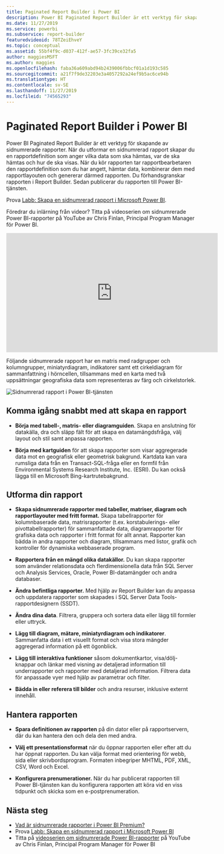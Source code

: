 ```yaml
---
title: Paginated Report Builder i Power BI
description: Power BI Paginated Report Builder är ett verktyg för skapande av sidnumrerade rapporter.
ms.date: 11/27/2019
ms.service: powerbi
ms.subservice: report-builder
featuredvideoid: 78TZeiEhveY
ms.topic: conceptual
ms.assetid: 55bf4f9c-d037-412f-ae57-3fc39ce32fa5
author: maggiesMSFT
ms.author: maggies
ms.openlocfilehash: faba36a609abd94b2439006fbbcf01a1d193c585
ms.sourcegitcommit: a21f7f9de32203e3a4057292a24ef9b5ac6ce94b
ms.translationtype: HT
ms.contentlocale: sv-SE
ms.lasthandoff: 11/27/2019
ms.locfileid: "74565293"
---
```

# <a name="power-bi-paginated-report-builder"></a>Paginated Report Builder i Power BI

 Power BI Paginated Report Builder är ett verktyg för skapande av sidnumrerade rapporter.  När du utformar en sidnumrerad rapport skapar du en rapportdefinition som anger vilka data som ska hämtas, var de ska hämtas och hur de ska visas. När du kör rapporten tar rapportbearbetaren den rapportdefinition som du har angett, hämtar data, kombinerar dem med rapportlayouten och genererar därmed rapporten. Du förhandsgranskar rapporten i Report Builder. Sedan publicerar du rapporten till Power BI-tjänsten.

Prova [Labb: Skapa en sidnumrerad rapport i Microsoft Power BI](https://www.microsoft.com/handsonlabs/selfpacedlabs/details/SQ00208).

Föredrar du inlärning från videor? Titta på videoserien om sidnumrerade Power BI-rapporter på YouTube av Chris Finlan, Principal Program Manager för Power BI.

<iframe width="560" height="315" src="https://www.youtube.com/embed/78TZeiEhveY?list=PLx7LcKtN_gq-JVzM6L8xNNxX7kts-KflJ" frameborder="0" allowfullscreen></iframe>

Följande sidnumrerade rapport har en matris med radgrupper och kolumngrupper, miniatyrdiagram, indikatorer samt ett cirkeldiagram för sammanfattning i hörncellen, tillsammans med en karta med två uppsättningar geografiska data som representeras av färg och cirkelstorlek.  

![Sidnumrerad rapport i Power BI-tjänsten](media/report-builder-power-bi/report-builder-get-started-paginated-report.png)

##  <a name="JumpStartReptCreation"></a> Komma igång snabbt med att skapa en rapport  
 
-   **Börja med tabell-, matris- eller diagramguiden**. Skapa en anslutning för datakälla, dra och släpp fält för att skapa en datamängdsfråga, välj layout och stil samt anpassa rapporten.  
  
-   **Börja med kartguiden** för att skapa rapporter som visar aggregerade data mot en geografisk eller geometrisk bakgrund. Kartdata kan vara rumsliga data från en Transact-SQL-fråga eller en formfil från Environmental Systems Research Institute, Inc. (ESRI). Du kan också lägga till en Microsoft Bing-kartrutebakgrund.  

##  <a name="DesignRept"></a> Utforma din rapport  
  
-   **Skapa sidnumrerade rapporter med tabeller, matriser, diagram och rapportlayouter med fritt format.** Skapa tabellrapporter för kolumnbaserade data, matrisrapporter (t.ex. korstabulerings- eller pivottabellrapporter) för sammanfattade data, diagramrapporter för grafiska data och rapporter i fritt format för allt annat. Rapporter kan bädda in andra rapporter och diagram, tillsammans med listor, grafik och kontroller för dynamiska webbaserade program.  
  
-   **Rapportera från en mängd olika datakällor.** Du kan skapa rapporter som använder relationsdata och flerdimensionella data från SQL Server och Analysis Services, Oracle, Power BI-datamängder och andra databaser.  
  
-   **Ändra befintliga rapporter.** Med hjälp av Report Builder kan du anpassa och uppdatera rapporter som skapades i SQL Server Data Tools-rapportdesignern (SSDT).  
  
-   **Ändra dina data**. Filtrera, gruppera och sortera data eller lägg till formler eller uttryck.  

-   **Lägg till diagram, mätare, miniatyrdiagram och indikatorer**. Sammanfatta data i ett visuellt format och visa stora mängder aggregerad information på ett ögonblick.  
  
-   **Lägg till interaktiva funktioner** såsom dokumentkartor, visa/dölj-knappar och länkar med visning av detaljerad information till underrapporter och rapporter med detaljerad information. Filtrera data för anpassade vyer med hjälp av parametrar och filter.  
  
-   **Bädda in eller referera till bilder** och andra resurser, inklusive externt innehåll.  
  
##  <a name="ManageRpt"></a> Hantera rapporten  
  
-   **Spara definitionen av rapporten** på din dator eller på rapportservern, där du kan hantera den och dela den med andra.  
  
-   **Välj ett presentationsformat** när du öppnar rapporten eller efter att du har öppnat rapporten. Du kan välja format med orientering för webb, sida eller skrivbordsprogram. Formaten inbegriper MHTML, PDF, XML, CSV, Word och Excel.  
  
-   **Konfigurera prenumerationer.** När du har publicerat rapporten till Power BI-tjänsten kan du konfigurera rapporten att köra vid en viss tidpunkt och skicka som en e-postprenumeration.  

## <a name="next-steps"></a>Nästa steg

- [Vad är sidnumrerade rapporter i Power BI Premium?](paginated-reports-report-builder-power-bi.md)
- Prova [Labb: Skapa en sidnumrerad rapport i Microsoft Power BI](https://www.microsoft.com/handsonlabs/selfpacedlabs/details/SQ00208)
- Titta på [videoserien om sidnumrerade Power BI-rapporter](https://www.youtube.com/watch?v=78TZeiEhveY&list=PLx7LcKtN_gq-JVzM6L8xNNxX7kts-KflJ) på YouTube av Chris Finlan, Principal Program Manager för Power BI